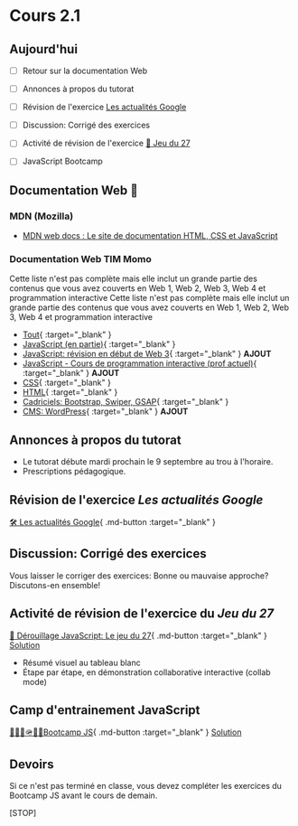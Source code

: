 # Cours 2.1

<!--https://squidfunk.github.io/mkdocs-material/reference/admonitions/
✏️note, 📄abstract, ℹ️info, 🔥tip, ✔️success, ❔question, ⚠️warning, ❌failure, ⚡danger, 🐞bug, 🧪example, ❜❜quote
-->

## Aujourd'hui

- [ ] Retour sur la documentation Web
- [ ] Annonces à propos du tutorat
- [ ] Révision de l'exercice [Les actualités Google](https://tim-montmorency.com/timdoc/582-211/css/exercices/flexbox-actualite-google/)
- [ ] Discussion: Corrigé des exercices
- [ ] Activité de révision de l'exercice [🎲 Jeu du 27](https://tim-montmorency.com/timdoc/582-518MO/exercices/cartes-jeu-du-27/)
- [ ] JavaScript Bootcamp


## Documentation Web 📄

### MDN (Mozilla)

- [MDN web docs : Le site de documentation HTML, CSS et JavaScript](https://developer.mozilla.org/fr/)

### Documentation Web TIM Momo

Cette liste n'est pas complète mais elle inclut un grande partie des contenus que vous avez couverts en Web 1, Web 2, Web 3, Web 4 et programmation interactive
Cette liste n'est pas complète mais elle inclut un grande partie des contenus que vous avez couverts en Web 1, Web 2, Web 3, Web 4 et programmation interactive

- [Tout](https://tim-montmorency.com/timdoc/index/web/){ :target="_blank" }
- [JavaScript (en partie)](https://tim-montmorency.com/timdoc/index/web/javascript/){ :target="_blank" }
- [JavaScript: révision en début de Web 3](https://tim-montmorency.com/compendium/582-311-web3/cours01.html#revision-javascript){ :target="_blank" } **AJOUT** 
- [JavaScript - Cours de programmation interactive (prof actuel)](https://discovro-js.netlify.app/){ :target="_blank" } **AJOUT** 
- [CSS](https://tim-montmorency.com/timdoc/582-211/css/){ :target="_blank" }
- [HTML](https://tim-montmorency.com/timdoc/index/web/html/){ :target="_blank" }
- [Cadriciels: Bootstrap, Swiper, GSAP](https://tim-montmorency.com/timdoc/index/web/cadriciels/){ :target="_blank" }
- [CMS: WordPress](https://tim-montmorency.com/compendium/582-411-web4/cours01.html){ :target="_blank" } **AJOUT** 

## Annonces à propos du tutorat

- Le tutorat débute mardi prochain le 9 septembre au trou à l'horaire.
- Prescriptions pédagogique.

## Révision de l'exercice *Les actualités Google*

[🛠️ Les actualités Google](https://tim-montmorency.com/timdoc/582-211/css/exercices/flexbox-actualite-google/){ .md-button :target="_blank" }

## Discussion: Corrigé des exercices

Vous laisser le corriger des exercices: Bonne ou mauvaise approche? Discutons-en ensemble!

## Activité de révision de l'exercice du *Jeu du 27*

[🎲 Dérouillage JavaScript: Le jeu du 27](https://tim-montmorency.com/timdoc/582-518MO/exercices/cartes-jeu-du-27/){ .md-button :target="_blank" } [Solution](https://codepen.io/tim-momo/pen/wvQLGoO)

- Résumé visuel au tableau blanc
- Étape par étape, en démonstration collaborative interactive (collab mode)

## Camp d'entrainement JavaScript

[🥾🏃‍♂️🪖🏋️‍♂️Bootcamp JS](./exercices/bootcamp-js.md){ .md-button :target="_blank" } [Solution](https://codepen.io/tim-momo/pen/YPydodm)




## Devoirs

Si ce n'est pas terminé en classe, vous devez compléter les exercices du Bootcamp JS avant le cours de demain.

[STOP]
